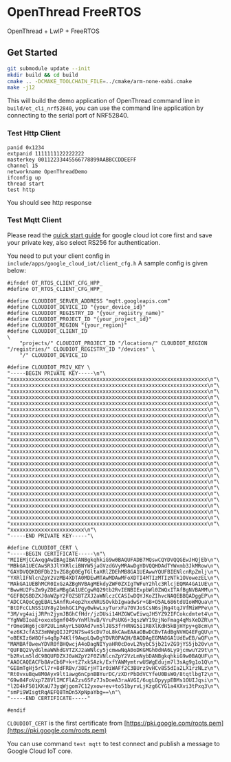 OpenThread FreeRTOS
==================

OpenThread + LwIP + FreeRTOS

Get Started
------------

```sh
git submodule update --init
mkdir build && cd build
cmake .. -DCMAKE_TOOLCHAIN_FILE=../cmake/arm-none-eabi.cmake
make -j12
```

This will build the demo application of OpenThread command line in `build/ot_cli_nrf52840`, you can use the command line application by connecting to the serial port of NRF52840.

### Test Http Client

```
panid 0x1234
extpanid 1111111122222222
masterkey 00112233445566778899AABBCCDDEEFF
channel 15
networkname OpenThreadDemo
ifconfig up
thread start
test http
```

You should see http response

### Test Mqtt Client
Please read the [quick start guide](https://cloud.google.com/iot/docs/quickstart) for google cloud iot core first and save your private key, also select RS256 for authentication.

You need to put your client config in `include/apps/google_cloud_iot/client_cfg.h`
A sample config is given below:

```
#ifndef OT_RTOS_CLIENT_CFG_HPP_
#define OT_RTOS_CLIENT_CFG_HPP_

#define CLOUDIOT_SERVER_ADDRESS "mqtt.googleapis.com"
#define CLOUDIOT_DEVICE_ID "{your_device_id}"
#define CLOUDIOT_REGISTRY_ID "{your_registry_name}"
#define CLOUDIOT_PROJECT_ID "{your_project_id}"
#define CLOUDIOT_REGION "{your_region}"
#define CLOUDIOT_CLIENT_ID                                                                                       \
    "projects/" CLOUDIOT_PROJECT_ID "/locations/" CLOUDIOT_REGION "/registries/" CLOUDIOT_REGISTRY_ID "/devices" \
    "/" CLOUDIOT_DEVICE_ID

#define CLOUDIOT_PRIV_KEY \
"-----BEGIN PRIVATE KEY-----\n"\
"xxxxxxxxxxxxxxxxxxxxxxxxxxxxxxxxxxxxxxxxxxxxxxxxxxxxxxxxxxxxxxxx\n"\
"xxxxxxxxxxxxxxxxxxxxxxxxxxxxxxxxxxxxxxxxxxxxxxxxxxxxxxxxxxxxxxxx\n"\
"xxxxxxxxxxxxxxxxxxxxxxxxxxxxxxxxxxxxxxxxxxxxxxxxxxxxxxxxxxxxxxxx\n"\
"xxxxxxxxxxxxxxxxxxxxxxxxxxxxxxxxxxxxxxxxxxxxxxxxxxxxxxxxxxxxxxxx\n"\
"xxxxxxxxxxxxxxxxxxxxxxxxxxxxxxxxxxxxxxxxxxxxxxxxxxxxxxxxxxxxxxxx\n"\
"xxxxxxxxxxxxxxxxxxxxxxxxxxxxxxxxxxxxxxxxxxxxxxxxxxxxxxxxxxxxxxxx\n"\
"xxxxxxxxxxxxxxxxxxxxxxxxxxxxxxxxxxxxxxxxxxxxxxxxxxxxxxxxxxxxxxxx\n"\
"xxxxxxxxxxxxxxxxxxxxxxxxxxxxxxxxxxxxxxxxxxxxxxxxxxxxxxxxxxxxxxxx\n"\
"xxxxxxxxxxxxxxxxxxxxxxxxxxxxxxxxxxxxxxxxxxxxxxxxxxxxxxxxxxxxxxxx\n"\
"xxxxxxxxxxxxxxxxxxxxxxxxxxxxxxxxxxxxxxxxxxxxxxxxxxxxxxxxxxxxxxxx\n"\
"xxxxxxxxxxxxxxxxxxxxxxxxxxxxxxxxxxxxxxxxxxxxxxxxxxxxxxxxxxxxxxxx\n"\
"xxxxxxxxxxxxxxxxxxxxxxxxxxxxxxxxxxxxxxxxxxxxxxxxxxxxxxxxxxxxxxxx\n"\
"xxxxxxxxxxxxxxxxxxxxxxxxxxxxxxxxxxxxxxxxxxxxxxxxxxxxxxxxxxxxxxxx\n"\
"xxxxxxxxxxxxxxxxxxxxxxxxxxxxxxxxxxxxxxxxxxxxxxxxxxxxxxxxxxxxxxxx\n"\
"xxxxxxxxxxxxxxxxxxxxxxxxxxxxxxxxxxxxxxxxxxxxxxxxxxxxxxxxxxxxxxxx\n"\
"xxxxxxxxxxxxxxxxxxxxxxxxxxxxxxxxxxxxxxxxxxxxxxxxxxxxxxxxxxxxxxxx\n"\
"xxxxxxxxxxxxxxxxxxxxxxxxxxxxxxxxxxxxxxxxxxxxxxxxxxxxxxxxxxxxxxxx\n"\
"xxxxxxxxxxxxxxxxxxxxxxxxxxxxxxxxxxxxxxxxxxxxxxxxxxxxxxxxxxxxxxxx\n"\
"xxxxxxxxxxxxxxxxxxxxxxxxxxxxxxxxxxxxxxxxxxxxxxxxxxxxxxxxxxxxxxxx\n"\
"xxxxxxxxxxxxxxxxxxxxxxxxxxxxxxxxxxxxxxxxxxxxxxxxxxxxxxxxxxxxxxxx\n"\
"xxxxxxxxxxxxxxxxxxxxxxxxxxxxxxxxxxxxxxxxxxxxxxxxxxxxxxxxxxxxxxxx\n"\
"xxxxxxxxxxxxxxxxxxxxxxxxxxxxxxxxxxxxxxxxxxxxxxxxxxxxxxxxxxxxxxxx\n"\
"xxxxxxxxxxxxxxxxxxxxxxxxxxxxxxxxxxxxxxxxxxxxxxxxxxxxxxxxxxxxxxxx\n"\
"xxxxxxxxxxxxxxxxxxxxxxxxxxxxxxxxxxxxxxxxxxxxxxxxxxxxxxxxxxxxxxxx\n"\
"xxxxxxxxxxxxxxxxxxxxxxxxxxxxxxxxxxxxxxxxxxxxxxxxxxxxxxxxxxxxxxxx\n"\
"xxxxxxxxxxxxxxxxxxxxxxxx\n"\
"-----END PRIVATE KEY-----"\

#define CLOUDIOT_CERT \
"-----BEGIN CERTIFICATE-----\n"\
"MIIEMjCCAxqgAwIBAgIBATANBgkqhkiG9w0BAQUFADB7MQswCQYDVQQGEwJHQjEb\n"\
"MBkGA1UECAwSR3JlYXRlciBNYW5jaGVzdGVyMRAwDgYDVQQHDAdTYWxmb3JkMRow\n"\
"GAYDVQQKDBFDb21vZG8gQ0EgTGltaXRlZDEhMB8GA1UEAwwYQUFBIENlcnRpZmlj\n"\
"YXRlIFNlcnZpY2VzMB4XDTA0MDEwMTAwMDAwMFoXDTI4MTIzMTIzNTk1OVowezEL\n"\
"MAkGA1UEBhMCR0IxGzAZBgNVBAgMEkdyZWF0ZXIgTWFuY2hlc3RlcjEQMA4GA1UE\n"\
"BwwHU2FsZm9yZDEaMBgGA1UECgwRQ29tb2RvIENBIExpbWl0ZWQxITAfBgNVBAMM\n"\
"GEFBQSBDZXJ0aWZpY2F0ZSBTZXJ2aWNlczCCASIwDQYJKoZIhvcNAQEBBQADggEP\n"\
"ADCCAQoCggEBAL5AnfRu4ep2hxxNRUSOvkbIgwadwSr+GB+O5AL686tdUIoWMQua\n"\
"BtDFcCLNSS1UY8y2bmhGC1Pqy0wkwLxyTurxFa70VJoSCsN6sjNg4tqJVfMiWPPe\n"\
"3M/vg4aijJRPn2jymJBGhCfHdr/jzDUsi14HZGWCwEiwqJH5YZ92IFCokcdmtet4\n"\
"YgNW8IoaE+oxox6gmf049vYnMlhvB/VruPsUK6+3qszWY19zjNoFmag4qMsXeDZR\n"\
"rOme9Hg6jc8P2ULimAyrL58OAd7vn5lJ8S3frHRNG5i1R8XlKdH5kBjHYpy+g8cm\n"\
"ez6KJcfA3Z3mNWgQIJ2P2N7Sw4ScDV7oL8kCAwEAAaOBwDCBvTAdBgNVHQ4EFgQU\n"\
"oBEKIz6W8Qfs4q8p74Klf9AwpLQwDgYDVR0PAQH/BAQDAgEGMA8GA1UdEwEB/wQF\n"\
"MAMBAf8wewYDVR0fBHQwcjA4oDagNIYyaHR0cDovL2NybC5jb21vZG9jYS5jb20v\n"\
"QUFBQ2VydGlmaWNhdGVTZXJ2aWNlcy5jcmwwNqA0oDKGMGh0dHA6Ly9jcmwuY29t\n"\
"b2RvLm5ldC9BQUFDZXJ0aWZpY2F0ZVNlcnZpY2VzLmNybDANBgkqhkiG9w0BAQUF\n"\
"AAOCAQEACFb8AvCb6P+k+tZ7xkSAzk/ExfYAWMymtrwUSWgEdujm7l3sAg9g1o1Q\n"\
"GE8mTgHj5rCl7r+8dFRBv/38ErjHT1r0iWAFf2C3BUrz9vHCv8S5dIa2LX1rzNLz\n"\
"Rt0vxuBqw8M0Ayx9lt1awg6nCpnBBYurDC/zXDrPbDdVCYfeU0BsWO/8tqtlbgT2\n"\
"G9w84FoVxp7Z8VlIMCFlA2zs6SFz7JsDoeA3raAVGI/6ugLOpyypEBMs1OUIJqsi\n"\
"l2D4kF501KKaU73yqWjgom7C12yxow+ev+to51byrvLjKzg6CYG1a4XXvi3tPxq3\n"\
"smPi9WIsgtRqAEFQ8TmDn5XpNpaYbg==\n"\
"-----END CERTIFICATE-----"

#endif
```

`CLOUDIOT_CERT` is the first certificate from [https://pki.google.com/roots.pem](https://pki.google.com/roots.pem)

You can use command `test mqtt` to test connect and publish a message to Google Cloud IoT core.
